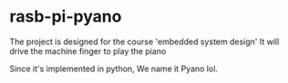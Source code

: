 # rasb-pi-pyano

The project is designed for the course 'embedded system design'
It will drive the machine finger to play the piano

Since it's implemented in python, We name it Pyano lol.
